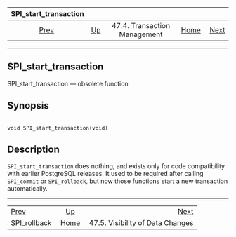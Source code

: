 <!--?xml version="1.0" encoding="UTF-8" standalone="no"?-->

|            SPI\_start\_transaction            |                                                           |                              |                                                       |                                                                 |
| :-------------------------------------------: | :-------------------------------------------------------- | :--------------------------: | ----------------------------------------------------: | --------------------------------------------------------------: |
| [Prev](spi-spi-rollback.html "SPI_rollback")  | [Up](spi-transaction.html "47.4. Transaction Management") | 47.4. Transaction Management | [Home](index.html "PostgreSQL 17devel Documentation") |  [Next](spi-visibility.html "47.5. Visibility of Data Changes") |

***

## SPI\_start\_transaction

SPI\_start\_transaction — obsolete function

## Synopsis

```

void SPI_start_transaction(void)
```

## Description

`SPI_start_transaction` does nothing, and exists only for code compatibility with earlier PostgreSQL releases. It used to be required after calling `SPI_commit` or `SPI_rollback`, but now those functions start a new transaction automatically.

***

|                                               |                                                           |                                                                 |
| :-------------------------------------------- | :-------------------------------------------------------: | --------------------------------------------------------------: |
| [Prev](spi-spi-rollback.html "SPI_rollback")  | [Up](spi-transaction.html "47.4. Transaction Management") |  [Next](spi-visibility.html "47.5. Visibility of Data Changes") |
| SPI\_rollback                                 |   [Home](index.html "PostgreSQL 17devel Documentation")   |                                47.5. Visibility of Data Changes |
